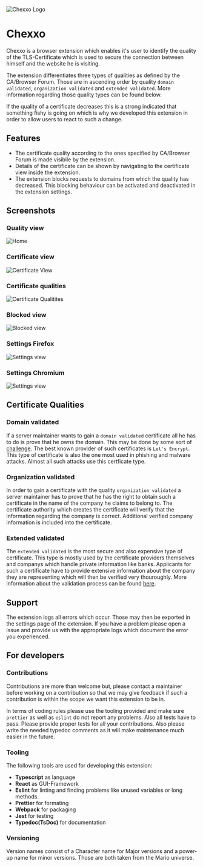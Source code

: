 ![Chexxo Logo](assets/logo.png)
# Chexxo
Chexxo is a browser extension which enables it's user to identify the quality of the TLS-Certificate which is used to secure the connection between himself and the website he is visiting.

The extension differentiates three types of qualities as defined by the CA/Browser Forum. Those are in ascending order by quality `domain validated`, `organization validated` and `extended validated`. More information regarding those quality types can be found below.

If the quality of a certificate decreases this is a strong indicated that something fishy is going on which is why we developed this extension in order to allow users to react to such a change.

## Features
- The certificate quality according to the ones specified by CA/Browser Forum is made visibile by the extension.
- Details of the certificate can be shown by navigating to the certificate view inside the extension.
- The extension blocks requests to domains from which the quality has decreased. This blocking behaviour can be activated and deactivated in the extension settings.

## Screenshots
### Quality view
![Home](store/assets/firefox/home.png)

### Certificate view
![Certificate View](store/assets/firefox/certificate.png)

### Certificate qualities
![Certificate Qualitites](store/assets/firefox/qualities.png)

### Blocked view 
![Blocked view](store/assets/firefox/blocked.png)

### Settings Firefox 
![Settings view](store/assets/firefox/settings.png)

### Settings Chromium 
![Settings view](store/assets/chrome/settings.png)

## Certificate Qualities
### Domain validated
If a server maintainer wants to gain a `domain validated` certificate all he has to do is prove that he owns the domain. This may be done by some sort of [challenge](https://letsencrypt.org/docs/challenge-types/). The best known provider of such certificates is `Let's Encrypt`. This type of certificate is also the one most used in phishing and malware attacks. Almost all such attacks use this certficate type.

### Organization validated
In order to gain a certificate with the quality `organization validated` a server maintainer has to prove that he has the right to obtain such a certificate in the name of the company he claims to belong to. The certificate authority which creates the certificate will verify that the information regarding the company is correct. Additional verified company information is included into the certificate.

### Extended validated
The `extended validated` is the most secure and also expensive type of certificate. This type is mostly used by the certificate providers themselves and companys which handle private information like banks. Applicants for such a certificate have to provide extensive information about the company they are representing which will then be verified very thouroughly. More information about the validation process can be found [here](https://cabforum.org/about-ev-ssl/).

## Support
The extension logs all errors which occur. Those may then be exported in the settings page of the extension. If you have a problem please open a issue and provide us with the appropriate logs which document the error you experienced.

## For developers
### Contributions
Contributions are more than welcome but, please contact a maintainer before working on a contribution so that we may give feedback if such a contribution is within the scope we want this extension to be in.

In terms of coding rules please use the tooling provided and make sure `prettier` as well as `eslint` do not report any problems. Also all tests have to pass. Please provide proper tests for all your contributions. Also please write the needed typedoc comments as it will make maintenance much easier in the future.

### Tooling
The following tools are used for developing this extension:

- **Typescript** as language
- **React** as GUI-Framework
- **Eslint** for linting and finding problems like unused variables or long methods.
- **Prettier** for formating
- **Webpack** for packaging
- **Jest** for testing
- **Typedoc(TsDoc)** for documentation

### Versioning
Version names consist of a Character name for Major versions and a power-up name for minor versions. Those are both taken from the Mario universe.
